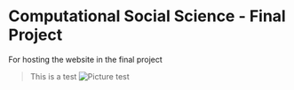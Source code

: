 # Computational Social Science - Final Project
For hosting the website in the final project
> This is a test
![Picture test](/Wordcloud.png)
